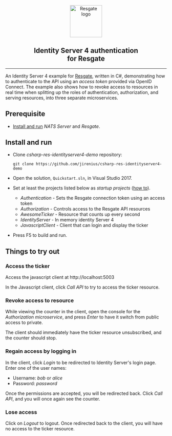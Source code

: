 <p align="center"><a href="https://resgate.io" target="_blank" rel="noopener noreferrer"><img width="100" src="https://resgate.io/img/resgate-logo.png" alt="Resgate logo"></a></p>


<h2 align="center"><b>Identity Server 4 authentication<br>for Resgate</b></h2>
</p>

---

An Identity Server 4 example for [Resgate](https://github.com/resgateio/resgate), written in C#, demonstrating how to authenticate to the API using an *access token* provided via OpenID Connect. The example also shows how to revoke access to resources in real time when splitting up the roles of authentication, authorization, and serving resources, into three separate microservices.

## Prerequisite

* [Install and run](https://resgate.io/docs/get-started/installation/) *NATS Server* and *Resgate*.

## Install and run

* Clone *csharp-res-identityserver4-demo* repository:
    ```text
    git clone https://github.com/jirenius/csharp-res-identityserver4-demo
    ```
* Open the solution, `Quickstart.sln`, in Visual Studio 2017.
* Set at least the projects listed below as *startup projects* ([how to](https://docs.microsoft.com/en-us/visualstudio/ide/how-to-set-multiple-startup-projects?view=vs-2019)).

  * *Authentication* - Sets the Resgate connection token using an access token
  * *Authorization* - Controls access to the Resgate API resources
  * *AwesomeTicker* - Resource that counts up every second
  * *IdentityServer* - In memory identity Server 4
  * *JavascriptClient* - Client that can login and display the ticker

* Press F5 to build and run.

## Things to try out

### Access the ticker
Access the javascript client at http://localhost:5003

In the Javascript client, click *Call API* to try to access the ticker resource.

### Revoke access to resource

While viewing the counter in the client, open the console for the *Authorization microservice*, and press *Enter* to have it switch from public access to private.

The client should immediately have the ticker resource unsubscribed, and the counter should stop.

### Regain access by logging in
In the client, click *Login* to be redirected to Identity Server's login page. Enter one of the user names:

* Username: *bob* or *alice*
* Password: *password*

Once the permissions are accepted, you will be redirected back. Click *Call API*, and you will once again see the counter.

### Lose access
Click on  *Logout* to logout. Once redirected back to the client, you will have no access to the ticker resource.
